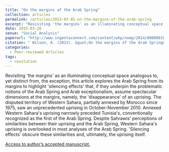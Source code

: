 ```yaml
---
title: "On the margins of the Arab Spring"
collection: articles
permalink: /articles/2013-03-01-on-the-margins-of-the-arab-spring
excerpt: "Revisiting 'the margins' as an illuminating conceptual space analogous to, yet distinct from, the exception, this article explores the Arab Spring from its margins to highlight 'silencing effects' that, if they underpin the problematic notions of the Arab Spring and Arab exceptionalism, assume spectacular dimensions at the margins..."
date: 2015-03-28
venue: "Social Analysis"
paperurl: "http://www.ingentaconnect.com/content/whp/nomp/2014/00000018/00000001/art00004"
citation: " Wilson, A. (2013). &quot;On the margins of the Arab Spring&quot; <i> Social Analysis 57, pp. 81-98.</i>."
categories:
  - Peer-reviewed Articles
tags:
  - revolution
---
```


Revisiting 'the margins' as an illuminating conceptual space analogous to, yet distinct from, the exception, this article explores the Arab Spring from its margins to highlight 'silencing effects' that, if they underpin the problematic notions of the Arab Spring and Arab exceptionalism, assume spectacular dimensions at the margins, namely, the 'disappearance' of an uprising. The disputed territory of Western Sahara, partially annexed by Morocco since 1975, saw an unprecedented uprising in October-November 2010. Annexed Western Sahara's uprising narrowly preceded Tunisia's, conventionally recognized as the first of the Arab Spring. Despite Sahrawis' perceptions of similarities between their uprising and the Arab Spring, Western Sahara's uprising is overlooked in most analyses of the Arab Spring. 'Silencing effects' obscure these similarities and, ultimately, the uprising itself.

[Access to author’s accepted manuscript.](http://sro.sussex.ac.uk/id/eprint/70248/1/Wilson%20Social%20Analysis%20author%20accepted%20version%20Margins%20of%20the%20Arab%20Spring%202013.pdf)
